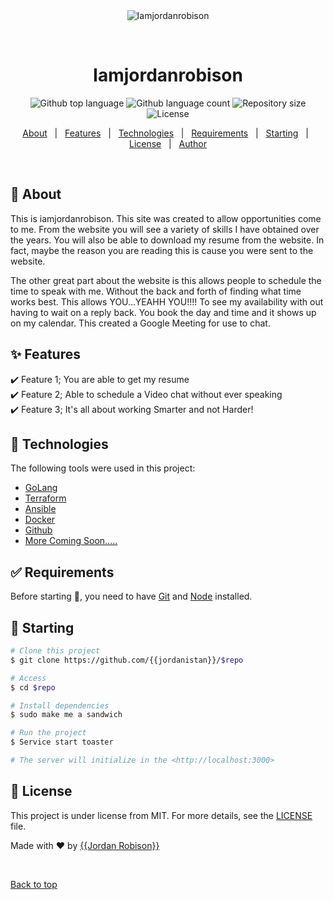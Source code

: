<div align="center" id="top"> 
  <img src="./.github/app.gif" alt="Iamjordanrobison" />

  &#xa0;

  <!-- <a href="https://iamjordanrobison.netlify.app">Demo</a> -->
</div>

<h1 align="center">Iamjordanrobison</h1>

<p align="center">
  <img alt="Github top language" src="https://img.shields.io/github/languages/top/{{jordanistan}}/iamjordanrobison?color=56BEB8">

  <img alt="Github language count" src="https://img.shields.io/github/languages/count/{{jordanistan}}/iamjordanrobison?color=56BEB8">

  <img alt="Repository size" src="https://img.shields.io/github/repo-size/{{jordanistan}}/iamjordanrobison?color=56BEB8">

  <img alt="License" src="https://img.shields.io/github/license/{{jordanistan}}/iamjordanrobison?color=56BEB8">

  <!-- <img alt="Github issues" src="https://img.shields.io/github/issues/{{jordanistan}}/iamjordanrobison?color=56BEB8" /> -->

  <!-- <img alt="Github forks" src="https://img.shields.io/github/forks/{{jordanistan}}/iamjordanrobison?color=56BEB8" /> -->

  <!-- <img alt="Github stars" src="https://img.shields.io/github/stars/{{jordanistan}}/iamjordanrobison?color=56BEB8" /> -->
</p>

<!-- Status -->

<!-- <h4 align="center"> 
	🚧  Iamjordanrobison 🚀 Under construction...  🚧
</h4> 

<hr> -->

<p align="center">
  <a href="#dart-about">About</a> &#xa0; | &#xa0; 
  <a href="#sparkles-features">Features</a> &#xa0; | &#xa0;
  <a href="#rocket-technologies">Technologies</a> &#xa0; | &#xa0;
  <a href="#white_check_mark-requirements">Requirements</a> &#xa0; | &#xa0;
  <a href="#checkered_flag-starting">Starting</a> &#xa0; | &#xa0;
  <a href="#memo-license">License</a> &#xa0; | &#xa0;
  <a href="https://github.com/{{jordanistan}}" target="_blank">Author</a>
</p>

<br>

## :dart: About ##

This is iamjordanrobison. This site was created to allow opportunities come to me. From the website you will see a variety of skills I have obtained over the years.
You will also be able to download my resume from the website. In fact, maybe the reason you are reading this is cause you were sent to the website. 

The other great part about the website is this allows people to schedule the time to speak with me. Without the back and forth of finding what time works best. 
This allows YOU...YEAHH YOU!!!! To see my availability with out having to wait on a reply back. You book the day and time and it shows up on my calendar. 
This created a Google Meeting for use to chat.



## :sparkles: Features ##

:heavy_check_mark: Feature 1; You are able to get my resume \
:heavy_check_mark: Feature 2; Able to schedule a Video chat without ever speaking \
:heavy_check_mark: Feature 3; It's all about working Smarter and not Harder!

## :rocket: Technologies ##

The following tools were used in this project:

- [GoLang](https://golang.org/doc/)
- [Terraform](https://www.terraform.io/docs/index.html)
- [Ansible](https://docs.ansible.com/ansible_community.html)
- [Docker](https:docker.io)
- [Github](https://github.com/jordanistan)
- [More Coming Soon.....](https://iamjordanrobison.com/)


## :white_check_mark: Requirements ##

Before starting :checkered_flag:, you need to have [Git](https://git-scm.com) and [Node](https://nodejs.org/en/) installed.

## :checkered_flag: Starting ##

```bash
# Clone this project
$ git clone https://github.com/{{jordanistan}}/$repo

# Access
$ cd $repo

# Install dependencies
$ sudo make me a sandwich

# Run the project
$ Service start toaster

# The server will initialize in the <http://localhost:3000>
```

## :memo: License ##

This project is under license from MIT. For more details, see the [LICENSE](LICENSE.md) file.


Made with :heart: by <a href="https://github.com/{{jordanistan}}" target="_blank">{{Jordan Robison}}</a>

&#xa0;

<a href="#top">Back to top</a>
